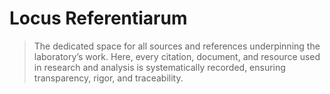 # Locus Referentiarum

> The dedicated space for all sources and references underpinning the laboratory’s work.
Here, every citation, document, and resource used in research and analysis is systematically recorded, ensuring transparency, rigor, and traceability.